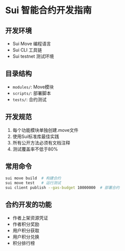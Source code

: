 # Sui 智能合约开发指南

## 开发环境
- Sui Move 编程语言
- Sui CLI 工具链
- Sui testnet 测试环境

## 目录结构
- `modules/`: Move模块
- `scripts/`: 部署脚本
- `tests/`: 合约测试

## 开发规范
1. 每个功能模块单独创建.move文件
2. 使用Sui标准库最佳实践
3. 所有公开方法必须有文档注释
4. 测试覆盖率不低于80%

## 常用命令
```bash
sui move build  # 构建合约
sui move test   # 运行测试
sui client publish --gas-budget 10000000  # 部署合约
```

## 合约开发的功能
* 作者上架资源凭证
* 作者积分奖励
* 用户积分获取
* 用户积分兑换
* 积分排行榜
